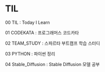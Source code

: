 # TIL

00 TIL : Today I Learn

01 CODEKATA : 프로그래머스 코드카타

02 TEAM_STUDY : 스파르타 부트캠프 학습 스터디

03 PYTHON : 파이썬 정리

04 Stable_Diffusion : Stable Diffusion 모델 공부
